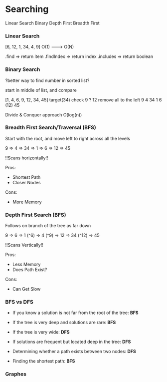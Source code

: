 # Searching

Linear Search
Binary
Depth First
Breadth First

### Linear Search

[6, 12, 1, 34, 4, 9]
O(1) ---> O(N)

.find => return item
.findIndex => return index
.includes => return boolean

### Binary Search

?better way to find number in sorted list?

start in middle of list, and compare

[1, 4,  6,  9,  12, 34, 45]
target(34)
check 9 ? 12
remove all to the left
    9
  4   34
1 6   (12) 45

Divide & Conquer approach
O(log(n))

### Breadth First Search/Traversal (BFS)

Start with the root, and move left to right across all the levels

9 => 4 => 34 => 1 => 6 => 12 => 45

!!Scans horizontally!!

Pros:
- Shortest Path
- Closer Nodes

Cons:
- More Memory


### Depth First Search (BFS)

Follows on branch of the tree as far down

9 => 6 => 1 (^6) => 4 (^9) => 12 => 34 (^12) => 45

!!Scans Vertically!!

Pros:
- Less Memory
- Does Path Exist?

Cons:
- Can Get Slow

### BFS vs DFS

- If you know a solution is not far from the root of the tree: **BFS**

- If the tree is very deep and solutions are rare: **BFS**

- If the tree is very wide: **DFS**

- If solutions are frequent but located deep in the tree: **DFS**

- Determining whether a path exists between two nodes: **DFS**

- Finding the shortest path: **BFS**

### Graphes